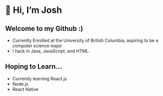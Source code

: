
# 👋 Hi, I’m Josh

## Welcome to my Github :)
- Currently Enrolled at the University of British Columbia, aspiring to be a computer science major
- I hack in Java, JavaScript, and HTML.

## Hoping to Learn...
- Currently learning React.js
- Node.js
- React Native


<!---
jn-han/jn-han is a ✨ special ✨ repository because its `README.md` (this file) appears on your GitHub profile.
You can click the Preview link to take a look at your changes.
--->
